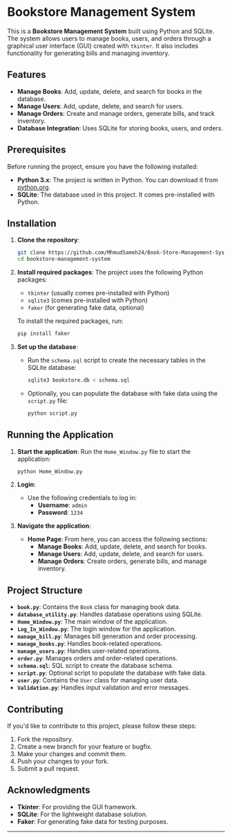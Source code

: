 # Bookstore Management System

This is a **Bookstore Management System** built using Python and SQLite. The system allows users to manage books, users, and orders through a graphical user interface (GUI) created with `tkinter`. It also includes functionality for generating bills and managing inventory.

## Features

- **Manage Books**: Add, update, delete, and search for books in the database.
- **Manage Users**: Add, update, delete, and search for users.
- **Manage Orders**: Create and manage orders, generate bills, and track inventory.
- **Database Integration**: Uses SQLite for storing books, users, and orders.

## Prerequisites

Before running the project, ensure you have the following installed:

- **Python 3.x**: The project is written in Python. You can download it from [python.org](https://www.python.org/downloads/).
- **SQLite**: The database used in this project. It comes pre-installed with Python.

## Installation

1. **Clone the repository**:

   ```bash
   git clone https://github.com/MhmudSameh24/Book-Store-Management-System.git
   cd bookstore-management-system
   ```

2. **Install required packages**:
   The project uses the following Python packages:
   - `tkinter` (usually comes pre-installed with Python)
   - `sqlite3` (comes pre-installed with Python)
   - `faker` (for generating fake data, optional)

   To install the required packages, run:

   ```bash
   pip install faker
   ```

3. **Set up the database**:
   - Run the `schema.sql` script to create the necessary tables in the SQLite database:

     ```bash
     sqlite3 bookstore.db < schema.sql

     ```

   - Optionally, you can populate the database with fake data using the `script.py` file:

     ```bash
     python script.py
     ```

## Running the Application

1. **Start the application**:
   Run the `Home_Window.py` file to start the application:

   ```bash
   python Home_Window.py
   ```

2. **Login**:
   - Use the following credentials to log in:
     - **Username**: `admin`
     - **Password**: `1234`

3. **Navigate the application**:
   - **Home Page**: From here, you can access the following sections:
     - **Manage Books**: Add, update, delete, and search for books.
     - **Manage Users**: Add, update, delete, and search for users.
     - **Manage Orders**: Create orders, generate bills, and manage inventory.

## Project Structure

- **`book.py`**: Contains the `Book` class for managing book data.
- **`database_utility.py`**: Handles database operations using SQLite.
- **`Home_Window.py`**: The main window of the application.
- **`Log_In_Window.py`**: The login window for the application.
- **`manage_bill.py`**: Manages bill generation and order processing.
- **`manage_books.py`**: Handles book-related operations.
- **`manage_users.py`**: Handles user-related operations.
- **`order.py`**: Manages orders and order-related operations.
- **`schema.sql`**: SQL script to create the database schema.
- **`script.py`**: Optional script to populate the database with fake data.
- **`user.py`**: Contains the `User` class for managing user data.
- **`Validation.py`**: Handles input validation and error messages.

## Contributing

If you'd like to contribute to this project, please follow these steps:

1. Fork the repository.
2. Create a new branch for your feature or bugfix.
3. Make your changes and commit them.
4. Push your changes to your fork.
5. Submit a pull request.

## Acknowledgments

- **Tkinter**: For providing the GUI framework.
- **SQLite**: For the lightweight database solution.
- **Faker**: For generating fake data for testing purposes.

---
